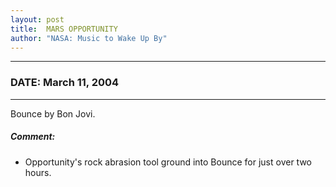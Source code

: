 ```yaml
---
layout: post
title:  MARS OPPORTUNITY
author: "NASA: Music to Wake Up By"
---
```


----
### DATE: March 11, 2004
----
Bounce by Bon Jovi.

##### Comment:
* Opportunity's rock abrasion tool ground into Bounce for just over two hours.
